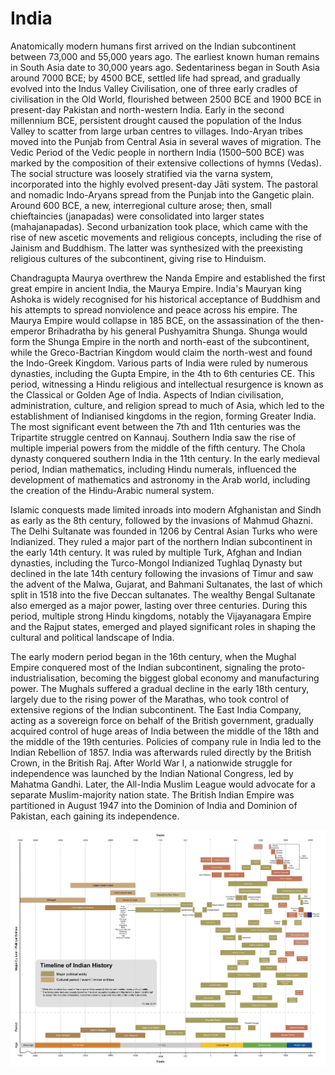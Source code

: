 # India

Anatomically modern humans first arrived on the Indian subcontinent between 73,000 and 55,000 years ago. The earliest known human remains in South Asia date to 30,000 years ago. Sedentariness began in South Asia around 7000 BCE; by 4500 BCE, settled life had spread, and gradually evolved into the Indus Valley Civilisation, one of three early cradles of civilisation in the Old World, flourished between 2500 BCE and 1900 BCE in present-day Pakistan and north-western India. Early in the second millennium BCE, persistent drought caused the population of the Indus Valley to scatter from large urban centres to villages. Indo-Aryan tribes moved into the Punjab from Central Asia in several waves of migration. The Vedic Period of the Vedic people in northern India (1500–500 BCE) was marked by the composition of their extensive collections of hymns (Vedas). The social structure was loosely stratified via the varna system, incorporated into the highly evolved present-day Jāti system. The pastoral and nomadic Indo-Aryans spread from the Punjab into the Gangetic plain. Around 600 BCE, a new, interregional culture arose; then, small chieftaincies (janapadas) were consolidated into larger states (mahajanapadas). Second urbanization took place, which came with the rise of new ascetic movements and religious concepts, including the rise of Jainism and Buddhism. The latter was synthesized with the preexisting religious cultures of the subcontinent, giving rise to Hinduism.

Chandragupta Maurya overthrew the Nanda Empire and established the first great empire in ancient India, the Maurya Empire. India's Mauryan king Ashoka is widely recognised for his historical acceptance of Buddhism and his attempts to spread nonviolence and peace across his empire. The Maurya Empire would collapse in 185 BCE, on the assassination of the then-emperor Brihadratha by his general Pushyamitra Shunga. Shunga would form the Shunga Empire in the north and north-east of the subcontinent, while the Greco-Bactrian Kingdom would claim the north-west and found the Indo-Greek Kingdom. Various parts of India were ruled by numerous dynasties, including the Gupta Empire, in the 4th to 6th centuries CE. This period, witnessing a Hindu religious and intellectual resurgence is known as the Classical or Golden Age of India. Aspects of Indian civilisation, administration, culture, and religion spread to much of Asia, which led to the establishment of Indianised kingdoms in the region, forming Greater India. The most significant event between the 7th and 11th centuries was the Tripartite struggle centred on Kannauj. Southern India saw the rise of multiple imperial powers from the middle of the fifth century. The Chola dynasty conquered southern India in the 11th century. In the early medieval period, Indian mathematics, including Hindu numerals, influenced the development of mathematics and astronomy in the Arab world, including the creation of the Hindu-Arabic numeral system.

Islamic conquests made limited inroads into modern Afghanistan and Sindh as early as the 8th century, followed by the invasions of Mahmud Ghazni. The Delhi Sultanate was founded in 1206 by Central Asian Turks who were Indianized. They ruled a major part of the northern Indian subcontinent in the early 14th century. It was ruled by multiple Turk, Afghan and Indian dynasties, including the Turco-Mongol Indianized Tughlaq Dynasty but declined in the late 14th century following the invasions of Timur and saw the advent of the Malwa, Gujarat, and Bahmani Sultanates, the last of which split in 1518 into the five Deccan sultanates. The wealthy Bengal Sultanate also emerged as a major power, lasting over three centuries. During this period, multiple strong Hindu kingdoms, notably the Vijayanagara Empire and the Rajput states, emerged and played significant roles in shaping the cultural and political landscape of India.

The early modern period began in the 16th century, when the Mughal Empire conquered most of the Indian subcontinent, signaling the proto-industrialisation, becoming the biggest global economy and manufacturing power. The Mughals suffered a gradual decline in the early 18th century, largely due to the rising power of the Marathas, who took control of extensive regions of the Indian subcontinent. The East India Company, acting as a sovereign force on behalf of the British government, gradually acquired control of huge areas of India between the middle of the 18th and the middle of the 19th centuries. Policies of company rule in India led to the Indian Rebellion of 1857. India was afterwards ruled directly by the British Crown, in the British Raj. After World War I, a nationwide struggle for independence was launched by the Indian National Congress, led by Mahatma Gandhi. Later, the All-India Muslim League would advocate for a separate Muslim-majority nation state. The British Indian Empire was partitioned in August 1947 into the Dominion of India and Dominion of Pakistan, each gaining its independence.

![timeline](images/TimelineIndianHistory.jpg)
